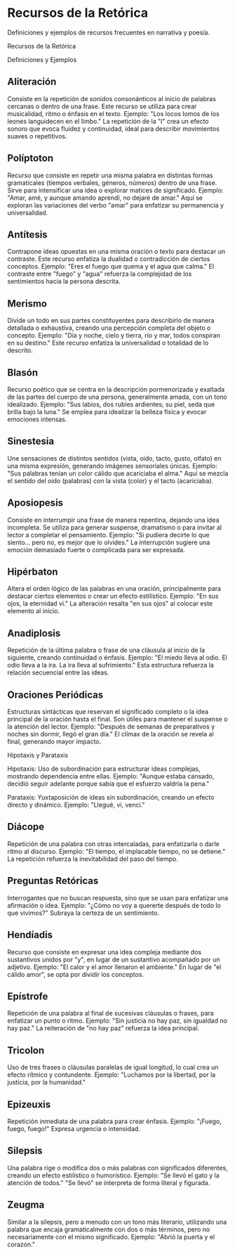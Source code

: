 # Recursos de la Retórica


Definiciones y ejemplos de recursos frecuentes en narrativa y poesía.


Recursos de la Retórica

Definiciones y Ejemplos


## Aliteración


Consiste en la repetición de sonidos consonánticos al inicio de palabras cercanas o dentro de una frase. Este recurso se utiliza para crear musicalidad, ritmo o énfasis en el texto.
Ejemplo: "Los locos lomos de los leones languidecen en el limbo."
La repetición de la "l" crea un efecto sonoro que evoca fluidez y continuidad, ideal para describir movimientos suaves o repetitivos.


## Políptoton


Recurso que consiste en repetir una misma palabra en distintas formas gramaticales (tiempos verbales, géneros, números) dentro de una frase. Sirve para intensificar una idea o explorar matices de significado.
Ejemplo: "Amar, amé, y aunque amando aprendí, no dejaré de amar."
Aquí se exploran las variaciones del verbo "amar" para enfatizar su permanencia y universalidad.


## Antítesis


Contrapone ideas opuestas en una misma oración o texto para destacar un contraste. Este recurso enfatiza la dualidad o contradicción de ciertos conceptos.
Ejemplo: "Eres el fuego que quema y el agua que calma."
El contraste entre "fuego" y "agua" refuerza la complejidad de los sentimientos hacia la persona descrita.


## Merismo


Divide un todo en sus partes constituyentes para describirlo de manera detallada o exhaustiva, creando una percepción completa del objeto o concepto.
Ejemplo: "Día y noche, cielo y tierra, río y mar, todos conspiran en su destino."
Este recurso enfatiza la universalidad o totalidad de lo descrito.


## Blasón


Recurso poético que se centra en la descripción pormenorizada y exaltada de las partes del cuerpo de una persona, generalmente amada, con un tono idealizado.
Ejemplo: "Sus labios, dos rubíes ardientes; su piel, seda que brilla bajo la luna."
Se emplea para idealizar la belleza física y evocar emociones intensas.


## Sinestesia


Une sensaciones de distintos sentidos (vista, oído, tacto, gusto, olfato) en una misma expresión, generando imágenes sensoriales únicas.
Ejemplo: "Sus palabras tenían un color cálido que acariciaba el alma."
Aquí se mezcla el sentido del oído (palabras) con la vista (color) y el tacto (acariciaba).


## Aposiopesis


Consiste en interrumpir una frase de manera repentina, dejando una idea incompleta. Se utiliza para generar suspense, dramatismo o para invitar al lector a completar el pensamiento.
Ejemplo: "Si pudiera decirte lo que siento... pero no, es mejor que lo olvides."
La interrupción sugiere una emoción demasiado fuerte o complicada para ser expresada.


## Hipérbaton


Altera el orden lógico de las palabras en una oración, principalmente para destacar ciertos elementos o crear un efecto estilístico.
Ejemplo: "En sus ojos, la eternidad vi."
La alteración resalta "en sus ojos" al colocar este elemento al inicio.


## Anadiplosis


Repetición de la última palabra o frase de una cláusula al inicio de la siguiente, creando continuidad o énfasis.
Ejemplo: "El miedo lleva al odio. El odio lleva a la ira. La ira lleva al sufrimiento."
Esta estructura refuerza la relación secuencial entre las ideas.


## Oraciones Periódicas


Estructuras sintácticas que reservan el significado completo o la idea principal de la oración hasta el final. Son útiles para mantener el suspense o la atención del lector.
Ejemplo: "Después de semanas de preparativos y noches sin dormir, llegó el gran día."
El clímax de la oración se revela al final, generando mayor impacto.

Hipotaxis y Parataxis

Hipotaxis: Uso de subordinación para estructurar ideas complejas, mostrando dependencia entre ellas.
Ejemplo: "Aunque estaba cansado, decidió seguir adelante porque sabía que el esfuerzo valdría la pena."

Parataxis: Yuxtaposición de ideas sin subordinación, creando un efecto directo y dinámico.
Ejemplo: "Llegué, vi, vencí."


## Diácope


Repetición de una palabra con otras intercaladas, para enfatizarla o darle ritmo al discurso.
Ejemplo: "El tiempo, el implacable tiempo, no se detiene."
La repetición refuerza la inevitabilidad del paso del tiempo.


## Preguntas Retóricas


Interrogantes que no buscan respuesta, sino que se usan para enfatizar una afirmación o idea.
Ejemplo: "¿Cómo no voy a quererte después de todo lo que vivimos?"
Subraya la certeza de un sentimiento.


## Hendíadis


Recurso que consiste en expresar una idea compleja mediante dos sustantivos unidos por "y", en lugar de un sustantivo acompañado por un adjetivo.
Ejemplo: "El calor y el amor llenaron el ambiente."
En lugar de "el cálido amor", se opta por dividir los conceptos.


## Epístrofe


Repetición de una palabra al final de sucesivas cláusulas o frases, para enfatizar un punto o ritmo.
Ejemplo: "Sin justicia no hay paz, sin igualdad no hay paz."
La reiteración de "no hay paz" refuerza la idea principal.


## Tricolon


Uso de tres frases o cláusulas paralelas de igual longitud, lo cual crea un efecto rítmico y contundente.
Ejemplo: "Luchamos por la libertad, por la justicia, por la humanidad."


## Epizeuxis


Repetición inmediata de una palabra para crear énfasis.
Ejemplo: "¡Fuego, fuego, fuego!"
Expresa urgencia o intensidad.


## Silepsis


Una palabra rige o modifica dos o más palabras con significados diferentes, creando un efecto estilístico o humorístico.
Ejemplo: "Se llevó el gato y la atención de todos."
"Se llevó" se interpreta de forma literal y figurada.


## Zeugma


Similar a la silepsis, pero a menudo con un tono más literario, utilizando una palabra que encaja gramaticalmente con dos o más términos, pero no necesariamente con el mismo significado.
Ejemplo: "Abrió la puerta y el corazón."